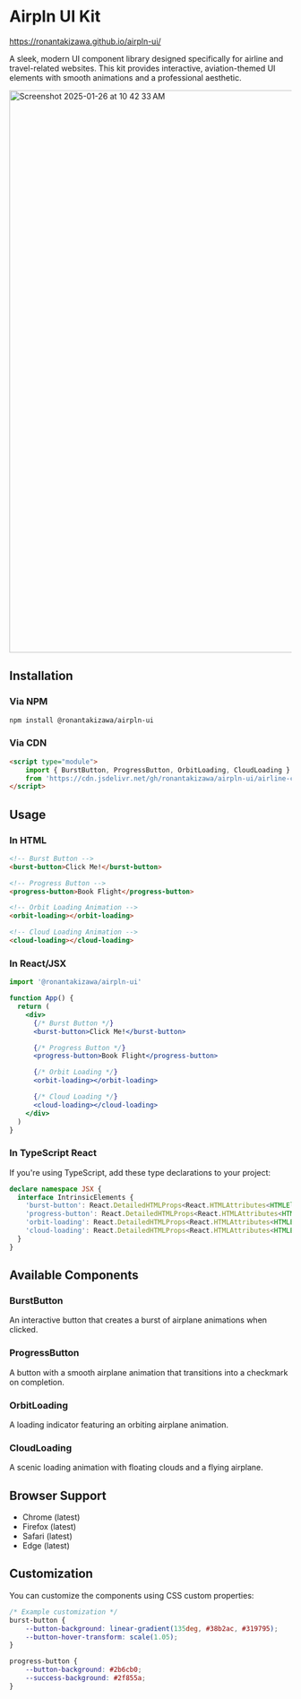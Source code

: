 # Airpln UI Kit

https://ronantakizawa.github.io/airpln-ui/

A sleek, modern UI component library designed specifically for airline and travel-related websites. This kit provides interactive, aviation-themed UI elements with smooth animations and a professional aesthetic.


<img width="1004" alt="Screenshot 2025-01-26 at 10 42 33 AM" src="https://github.com/user-attachments/assets/577007c5-1f19-4a38-b483-e58b5e3213d3" />

## Installation

### Via NPM
```bash
npm install @ronantakizawa/airpln-ui
```

### Via CDN
```html
<script type="module">
    import { BurstButton, ProgressButton, OrbitLoading, CloudLoading } 
    from 'https://cdn.jsdelivr.net/gh/ronantakizawa/airpln-ui/airline-components.js';
</script>
```

## Usage

### In HTML
```html
<!-- Burst Button -->
<burst-button>Click Me!</burst-button>

<!-- Progress Button -->
<progress-button>Book Flight</progress-button>

<!-- Orbit Loading Animation -->
<orbit-loading></orbit-loading>

<!-- Cloud Loading Animation -->
<cloud-loading></cloud-loading>
```

### In React/JSX
```jsx
import '@ronantakizawa/airpln-ui'

function App() {
  return (
    <div>
      {/* Burst Button */}
      <burst-button>Click Me!</burst-button>

      {/* Progress Button */}
      <progress-button>Book Flight</progress-button>

      {/* Orbit Loading */}
      <orbit-loading></orbit-loading>

      {/* Cloud Loading */}
      <cloud-loading></cloud-loading>
    </div>
  )
}
```

### In TypeScript React
If you're using TypeScript, add these type declarations to your project:

```typescript
declare namespace JSX {
  interface IntrinsicElements {
    'burst-button': React.DetailedHTMLProps<React.HTMLAttributes<HTMLElement>, HTMLElement>;
    'progress-button': React.DetailedHTMLProps<React.HTMLAttributes<HTMLElement>, HTMLElement>;
    'orbit-loading': React.DetailedHTMLProps<React.HTMLAttributes<HTMLElement>, HTMLElement>;
    'cloud-loading': React.DetailedHTMLProps<React.HTMLAttributes<HTMLElement>, HTMLElement>;
  }
}
```

## Available Components

### BurstButton
An interactive button that creates a burst of airplane animations when clicked.

### ProgressButton
A button with a smooth airplane animation that transitions into a checkmark on completion.

### OrbitLoading
A loading indicator featuring an orbiting airplane animation.

### CloudLoading
A scenic loading animation with floating clouds and a flying airplane.

## Browser Support

- Chrome (latest)
- Firefox (latest)
- Safari (latest)
- Edge (latest)

## Customization

You can customize the components using CSS custom properties:

```css
/* Example customization */
burst-button {
    --button-background: linear-gradient(135deg, #38b2ac, #319795);
    --button-hover-transform: scale(1.05);
}

progress-button {
    --button-background: #2b6cb0;
    --success-background: #2f855a;
}
```
